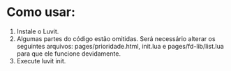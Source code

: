 <h1>Como usar:</h1>

1. Instale o Luvit.
2. Algumas partes do código estão omitidas. Será necessário alterar os seguintes arquivos: pages/prioridade.html, init.lua e pages/fd-lib/list.lua para que ele funcione devidamente.
3. Execute luvit init.

